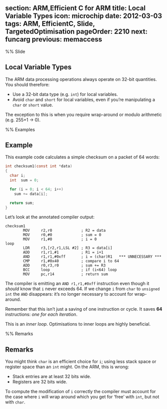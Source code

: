section: ARM,Efficient C for ARM
title: Local Variable Types
icon: microchip
date: 2012-03-03
tags: ARM, EfficientC, Slide, TargetedOptimisation
pageOrder: 2210
next: funcarg
previous: memaccess
----

%% Slide

## Local Variable Types

The ARM data processing operations always operate on 32-bit quantities. You should therefore:

* Use a 32-bit data type (e.g. `int`) for local variables.
* Avoid `char` and `short` for local variables, even if you’re manipulating a `char` or `short` value.

The exception to this is when you require wrap-around or modulo arithmetic (e.g. 255+1 → 0).

%% Examples

## Example

This example code calculates a simple checksum on a packet of 64 words:

``` c
int checksum1(const int *data)
{
  char i;
  int  sum = 0;

  for (i = 0; i < 64; i++)
    sum += data[i];

  return sum;
}
```

Let’s look at the annotated compiler output:

``` arm
checksum1
        MOV     r2,r0             ; R2 = data
        MOV     r0,#0             ; sum = 0
        MOV     r1,#0             ; i = 0
loop
        LDR     r3,[r2,r1,LSL #2] ; R3 = data[i]
        ADD     r1,r1,#1          ; R1 = i+1
        AND     r1,r1,#0xff       ; i = (char)R1   *** UNNECESSARY ***
        CMP     r1,#0x40          ; compare i to 64
        ADD     r0,r3,r0          ; sum += R3
        BCC     loop              ; if (i<64) loop
        MOV     pc,r14            ; return sum
```

The compiler is emitting an `AND r1,r1,#0xff` instruction even though it *should* know that `i` never exceeds 64. If we change `i` from `char` to `unsigned int` the `AND` disappears: it’s no longer necessary to account for wrap-around.

Remember that this isn’t just a saving of one instruction or cycle. It saves **64** instructions: *one for each iteration*.

This is an *inner loop*. Optimisations to inner loops are highly beneficial.

%% Remarks

## Remarks

You might think `char` is an efficient choice for `i`; using less stack space or register space than an `int` might. On the ARM, this is wrong:

* Stack entries are at least 32 bits wide.
* Registers are 32 bits wide.

To compute the modification of `i` correctly the compiler must account for the case where `i` will wrap around which you get for ‘free’ with `int`, but not with `char`.
